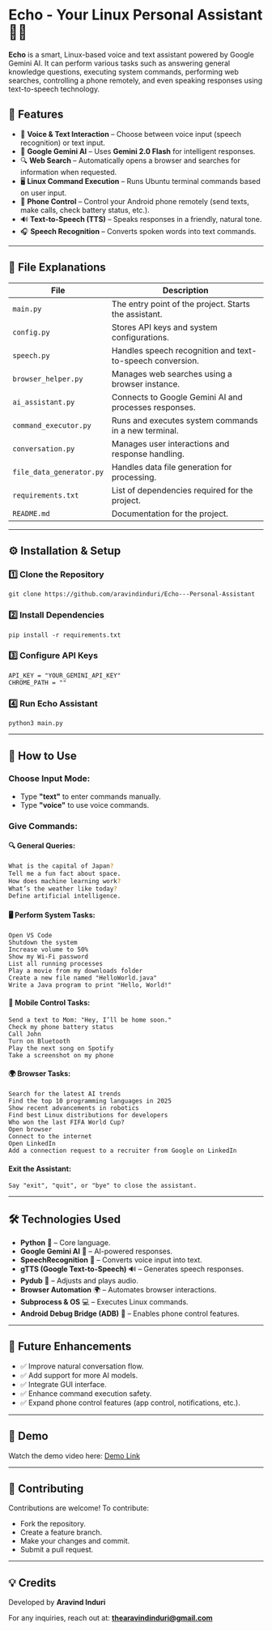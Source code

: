 # **Echo - Your Linux Personal Assistant** 🤖💬

**Echo** is a smart, Linux-based voice and text assistant powered by Google Gemini AI. It can perform various tasks such as answering general knowledge questions, executing system commands, performing web searches, controlling a phone remotely, and even speaking responses using text-to-speech technology.

## 🚀 **Features**

- 🎤 **Voice & Text Interaction** – Choose between voice input (speech recognition) or text input.
- 🤖 **Google Gemini AI** – Uses **Gemini 2.0 Flash** for intelligent responses.
- 🔍 **Web Search** – Automatically opens a browser and searches for information when requested.
- 🖥️ **Linux Command Execution** – Runs Ubuntu terminal commands based on user input.
- 📱 **Phone Control** – Control your Android phone remotely (send texts, make calls, check battery status, etc.).
- 🔊 **Text-to-Speech (TTS)** – Speaks responses in a friendly, natural tone.
- 🎧 **Speech Recognition** – Converts spoken words into text commands.

---

## 📂 **File Explanations**

| **File**              | **Description**                                           |
| --------------------- | --------------------------------------------------------- |
| `main.py`             | The entry point of the project. Starts the assistant.     |
| `config.py`           | Stores API keys and system configurations.                |
| `speech.py`           | Handles speech recognition and text-to-speech conversion. |
| `browser_helper.py`   | Manages web searches using a browser instance.            |
| `ai_assistant.py`     | Connects to Google Gemini AI and processes responses.     |
| `command_executor.py` | Runs and executes system commands in a new terminal.      |
| `conversation.py`     | Manages user interactions and response handling.          |
| `file_data_generator.py` | Handles data file generation for processing.            |
| `requirements.txt`    | List of dependencies required for the project.            |
| `README.md`           | Documentation for the project.                            |

---

## ⚙️ **Installation & Setup**

### 1️⃣ Clone the Repository

```
git clone https://github.com/aravindinduri/Echo---Personal-Assistant
```

### 2️⃣ Install Dependencies

```
pip install -r requirements.txt
```

### 3️⃣ Configure API Keys

```
API_KEY = "YOUR_GEMINI_API_KEY"
CHROME_PATH = ""
```

### 4️⃣ Run Echo Assistant

```
python3 main.py
```

---

## 🎤 How to Use

### Choose Input Mode:

- Type **"text"** to enter commands manually.
- Type **"voice"** to use voice commands.
### **Give Commands:**


#### 🔍 **General Queries:**  
```bash
What is the capital of Japan?
Tell me a fun fact about space.
How does machine learning work?
What’s the weather like today?
Define artificial intelligence.
```
#### 🖥️ Perform System Tasks:
```
Open VS Code
Shutdown the system
Increase volume to 50%
Show my Wi-Fi password
List all running processes
Play a movie from my downloads folder
Create a new file named "HelloWorld.java"
Write a Java program to print "Hello, World!"

```

#### 📱 Mobile Control Tasks:


```
Send a text to Mom: "Hey, I’ll be home soon."
Check my phone battery status
Call John
Turn on Bluetooth
Play the next song on Spotify
Take a screenshot on my phone
```
#### 🌍 Browser Tasks:
```
Search for the latest AI trends
Find the top 10 programming languages in 2025
Show recent advancements in robotics
Find best Linux distributions for developers
Who won the last FIFA World Cup?
Open browser
Connect to the internet
Open LinkedIn
Add a connection request to a recruiter from Google on LinkedIn

```


#### Exit the Assistant:

```
Say "exit", "quit", or "bye" to close the assistant.
```

---

## 🛠 Technologies Used

- **Python** 🐍 – Core language.
- **Google Gemini AI** 🤖 – AI-powered responses.
- **SpeechRecognition** 🎤 – Converts voice input into text.
- **gTTS (Google Text-to-Speech)** 🔊 – Generates speech responses.
- **Pydub** 🎵 – Adjusts and plays audio.
- **Browser Automation** 🌍 – Automates browser interactions.
- **Subprocess & OS** 💻 – Executes Linux commands.
- **Android Debug Bridge (ADB)** 📱 – Enables phone control features.

---

## 📌 Future Enhancements

- ✅ Improve natural conversation flow.
- ✅ Add support for more AI models.
- ✅ Integrate GUI interface.
- ✅ Enhance command execution safety.
- ✅ Expand phone control features (app control, notifications, etc.).

---

## 🎥 **Demo**
Watch the demo video here: [Demo Link](https://shorturl.at/UumGi)

---

## 🤝 Contributing

Contributions are welcome! To contribute:

- Fork the repository.
- Create a feature branch.
- Make your changes and commit.
- Submit a pull request.

---

## 💡 Credits

Developed by **Aravind Induri**

For any inquiries, reach out at:
**[thearavindinduri@gmail.com](mailto:thearavindinduri@gmail.com)**

